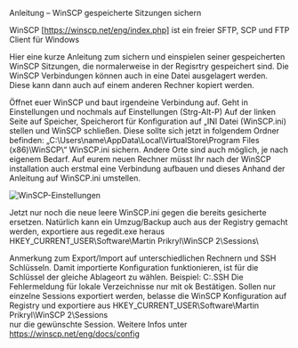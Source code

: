 Anleitung – WinSCP gespeicherte Sitzungen sichern

WinSCP [https://winscp.net/eng/index.php] ist ein freier SFTP, SCP und FTP Client für Windows


Hier eine kurze Anleitung zum sichern und einspielen seiner gespeicherten WinSCP Sitzungen, die normalerweise in der Regisrtry gespeichert sind.
Die WinSCP Verbindungen können auch in eine Datei ausgelagert werden. Diese kann dann auch auf einem anderen Rechner kopiert werden.

Öffnet euer WinSCP und baut irgendeine Verbindung auf. Geht in Einstellungen und nochmals auf Einstellungen (Strg-Alt-P)
Auf der linken Seite auf Speicher, Speicherort für Konfiguration auf „INI Datei (WinSCP.ini) stellen und WinSCP schließen.
Diese sollte sich jetzt in folgendem Ordner befinden: „﻿C:\Users\name\AppData\Local\VirtualStore\Program Files (x86)\WinSCP\“
WinSCP.ini sichern. Andere Orte sind auch möglich, je nach eigenem Bedarf.
Auf eurem neuen Rechner müsst Ihr nach der WinSCP installation auch erstmal eine Verbindung aufbauen und dieses Anhand der Anleitung auf WinSCP.ini umstellen.

![WinSCP-Einstellungen](https://cloud.ffhb.de/index.php/s/o5NFGZwYC24WBSR/download)

Jetzt nur noch die neue leere WinSCP.ini gegen die bereits gesicherte ersetzen.
Natürlich kann ein Umzug/Backup auch aus der Registry gemacht werden, exportiere aus regedit.exe heraus
HKEY_CURRENT_USER\Software\Martin Prikryl\WinSCP 2\Sessions\

Anmerkung zum Export/Import auf unterschiedlichen Rechnern und SSH Schlüsseln.
Damit importierte Konfiguration funktionieren, ist für die Schlüssel der gleiche Ablageort zu wählen. Beispiel: C:\.SSH
Die Fehlermeldung für lokale Verzeichnisse nur mit ok Bestätigen.
Sollen nur einzelne Sessions exportiert werden, belasse die WinSCP Konfiguration auf Registry und exportiere aus
HKEY_CURRENT_USER\Software\Martin Prikryl\WinSCP 2\Sessions\
nur die gewünschte Session. Weitere Infos unter https://winscp.net/eng/docs/config

